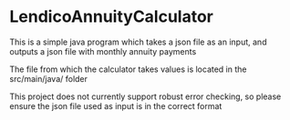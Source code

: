 # LendicoAnnuityCalculator
This is a simple java program which takes a json file as an input, and outputs a json file with monthly annuity payments

The file from which the calculator takes values is located in the src/main/java/ folder

This project does not currently support robust error checking, so please ensure the json file used as input is in the correct format